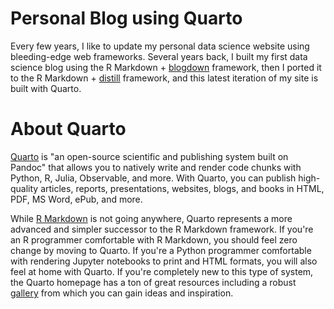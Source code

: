 # Personal Blog using Quarto

Every few years, I like to update my personal data science website using bleeding-edge web frameworks. Several years back, I built my first data science blog using the R Markdown + [blogdown](https://bookdown.org/yihui/blogdown/) framework, then I ported it to the R Markdown + [distill](https://rstudio.github.io/distill/) framework, and this latest iteration of my site is built with Quarto.

# About Quarto

[Quarto](https://quarto.org/) is "an open-source scientific and publishing system built on Pandoc" that allows you to natively write and render code chunks with Python, R, Julia, Observable, and more. With Quarto, you can publish high-quality articles, reports, presentations, websites, blogs, and books in HTML, PDF, MS Word, ePub, and more.

While [R Markdown](https://rmarkdown.rstudio.com/) is not going anywhere, Quarto represents a more advanced and simpler successor to the R Markdown framework. If you're an R programmer comfortable with R Markdown, you should feel zero change by moving to Quarto. If you're a Python programmer comfortable with rendering Jupyter notebooks to print and HTML formats, you will also feel at home with Quarto. If you're completely new to this type of system, the Quarto homepage has a ton of great resources including a robust [gallery](https://quarto.org/docs/gallery/) from which you can gain ideas and inspiration.